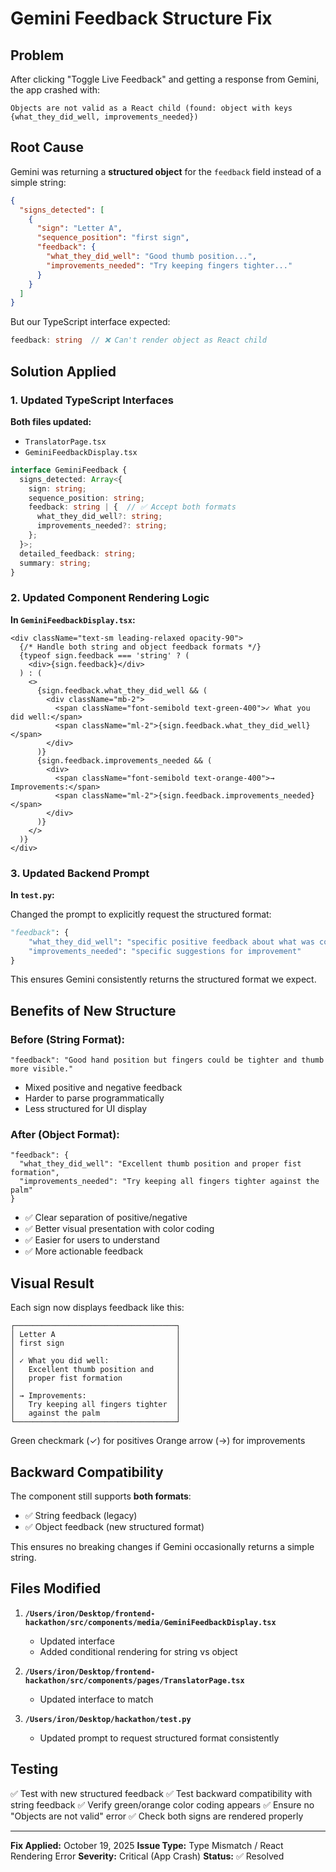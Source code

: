 # Gemini Feedback Structure Fix

## Problem

After clicking "Toggle Live Feedback" and getting a response from Gemini, the app crashed with:

```
Objects are not valid as a React child (found: object with keys {what_they_did_well, improvements_needed})
```

## Root Cause

Gemini was returning a **structured object** for the `feedback` field instead of a simple string:

```json
{
  "signs_detected": [
    {
      "sign": "Letter A",
      "sequence_position": "first sign",
      "feedback": {
        "what_they_did_well": "Good thumb position...",
        "improvements_needed": "Try keeping fingers tighter..."
      }
    }
  ]
}
```

But our TypeScript interface expected:
```typescript
feedback: string  // ❌ Can't render object as React child
```

## Solution Applied

### 1. Updated TypeScript Interfaces

**Both files updated:**
- `TranslatorPage.tsx`
- `GeminiFeedbackDisplay.tsx`

```typescript
interface GeminiFeedback {
  signs_detected: Array<{
    sign: string;
    sequence_position: string;
    feedback: string | {  // ✅ Accept both formats
      what_they_did_well?: string;
      improvements_needed?: string;
    };
  }>;
  detailed_feedback: string;
  summary: string;
}
```

### 2. Updated Component Rendering Logic

**In `GeminiFeedbackDisplay.tsx`:**

```tsx
<div className="text-sm leading-relaxed opacity-90">
  {/* Handle both string and object feedback formats */}
  {typeof sign.feedback === 'string' ? (
    <div>{sign.feedback}</div>
  ) : (
    <>
      {sign.feedback.what_they_did_well && (
        <div className="mb-2">
          <span className="font-semibold text-green-400">✓ What you did well:</span>
          <span className="ml-2">{sign.feedback.what_they_did_well}</span>
        </div>
      )}
      {sign.feedback.improvements_needed && (
        <div>
          <span className="font-semibold text-orange-400">→ Improvements:</span>
          <span className="ml-2">{sign.feedback.improvements_needed}</span>
        </div>
      )}
    </>
  )}
</div>
```

### 3. Updated Backend Prompt

**In `test.py`:**

Changed the prompt to explicitly request the structured format:

```python
"feedback": {
    "what_they_did_well": "specific positive feedback about what was correct",
    "improvements_needed": "specific suggestions for improvement"
}
```

This ensures Gemini consistently returns the structured format we expect.

## Benefits of New Structure

### Before (String Format):
```
"feedback": "Good hand position but fingers could be tighter and thumb more visible."
```
- Mixed positive and negative feedback
- Harder to parse programmatically
- Less structured for UI display

### After (Object Format):
```
"feedback": {
  "what_they_did_well": "Excellent thumb position and proper fist formation",
  "improvements_needed": "Try keeping all fingers tighter against the palm"
}
```
- ✅ Clear separation of positive/negative
- ✅ Better visual presentation with color coding
- ✅ Easier for users to understand
- ✅ More actionable feedback

## Visual Result

Each sign now displays feedback like this:

```
┌────────────────────────────────────┐
│ Letter A                           │
│ first sign                         │
│                                    │
│ ✓ What you did well:               │
│   Excellent thumb position and     │
│   proper fist formation            │
│                                    │
│ → Improvements:                    │
│   Try keeping all fingers tighter  │
│   against the palm                 │
└────────────────────────────────────┘
```

Green checkmark (✓) for positives
Orange arrow (→) for improvements

## Backward Compatibility

The component still supports **both formats**:
- ✅ String feedback (legacy)
- ✅ Object feedback (new structured format)

This ensures no breaking changes if Gemini occasionally returns a simple string.

## Files Modified

1. **`/Users/iron/Desktop/frontend-hackathon/src/components/media/GeminiFeedbackDisplay.tsx`**
   - Updated interface
   - Added conditional rendering for string vs object

2. **`/Users/iron/Desktop/frontend-hackathon/src/components/pages/TranslatorPage.tsx`**
   - Updated interface to match

3. **`/Users/iron/Desktop/hackathon/test.py`**
   - Updated prompt to request structured format consistently

## Testing

✅ Test with new structured feedback
✅ Test backward compatibility with string feedback
✅ Verify green/orange color coding appears
✅ Ensure no "Objects are not valid" error
✅ Check both signs are rendered properly

---

**Fix Applied:** October 19, 2025
**Issue Type:** Type Mismatch / React Rendering Error
**Severity:** Critical (App Crash)
**Status:** ✅ Resolved
